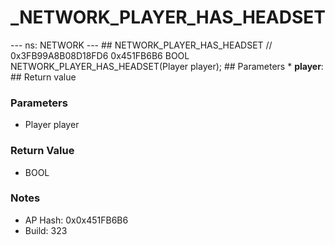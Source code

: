 # _NETWORK_PLAYER_HAS_HEADSET

--- ns: NETWORK --- ## NETWORK_PLAYER_HAS_HEADSET  // 0x3FB99A8B08D18FD6 0x451FB6B6 BOOL NETWORK_PLAYER_HAS_HEADSET(Player player);   ## Parameters * **player**:  ## Return value

### Parameters
* Player player

### Return Value
* BOOL

### Notes
* AP Hash: 0x0x451FB6B6
* Build: 323

